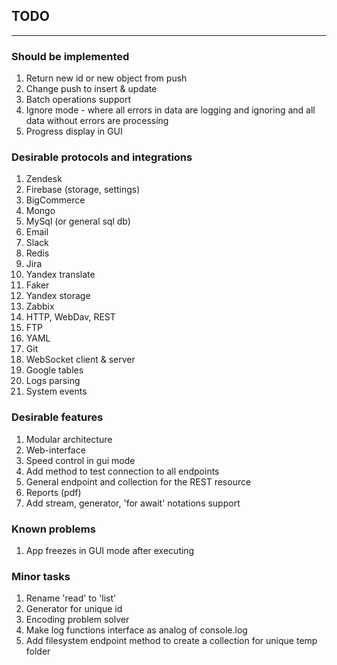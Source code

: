## TODO 

---

### Should be implemented

1. Return new id or new object from push 
1. Change push to insert & update
1. Batch operations support
1. Ignore mode - where all errors in data are logging and ignoring and all data without errors are processing
1. Progress display in GUI

### Desirable protocols and integrations

1. Zendesk 
1. Firebase (storage, settings)
1. BigCommerce 
1. Mongo 
1. MySql (or general sql db) 
1. Email 
1. Slack
1. Redis 
1. Jira
1. Yandex translate 
1. Faker 
1. Yandex storage
1. Zabbix
1. HTTP, WebDav, REST
1. FTP
1. YAML
1. Git
1. WebSocket client & server
1. Google tables
1. Logs parsing
1. System events

### Desirable features

1. Modular architecture
1. Web-interface
1. Speed control in gui mode
1. Add method to test connection to all endpoints
1. General endpoint and collection for the REST resource
1. Reports (pdf)
1. Add stream, generator, 'for await' notations support 


### Known problems

1. App freezes in GUI mode after executing

### Minor tasks
1. Rename 'read' to 'list'
1. Generator for unique id
1. Encoding problem solver
1. Make log functions interface as analog of console.log
1. Add filesystem endpoint method to create a collection for unique temp folder